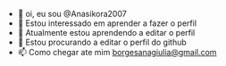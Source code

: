 - 👋 oi, eu sou @Anasikora2007
- 👀 Estou interessado em aprender a fazer o perfil
- 🌱 Atualmente estou aprendendo a editar o perfil
- 💞️ Estou procurando a editar o perfil do github 
- 📫 Como chegar ate mim borgesanagiulia@gmail.com

<!---
Anasikora2007/Anasikora2007 is a ✨ special ✨ repository because its `README.md` (this file) appears on your GitHub profile.
You can click the Preview link to take a look at your changes.
--->
